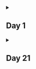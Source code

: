 <!--
  <<< Author notes: Header of the course >>>
  Include a 1280×640 image, course title in sentence case, and a concise description in emphasis.
  In your repository settings: enable template repository, add your 1280×640 social image, auto delete head branches.
  Add your open source license, GitHub uses Creative Commons Attribution 4.0 International.
-->

<details id=0>
<summary><h2>Day 1</h2></summary>

## How to start this course

</details>

<!--
  <<< Author notes: Step 1 >>>
  Choose 3-5 steps for your course.
  The first step is always the hardest, so pick something easy!
  Link to docs.github.com for further explanations.
  Encourage users to open new tabs for steps!
-->

<details id=1>
<summary><h2>Day 21</h2></summary>

### :keyboard: Activity: Enable GitHub Pages

Note**: In the **Pages** of **Settings**, the **Visit site\*\* button will appear at the top. Click the button to see your GitHub Pages site.

</details>

